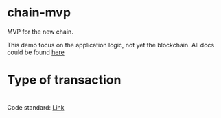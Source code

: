 # chain-mvp

MVP for the new chain.

This demo focus on the application logic, not yet the blockchain.
All docs could be found [here](https://hectagondao.notion.site/D-Chain-Design-a7f071f3e7514191be453852a5675699)

# Type of transaction

#

Code standard: [Link](https://github.com/golang-standards/project-layout)